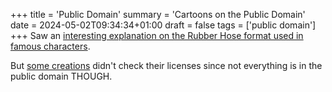+++
title = 'Public Domain'
summary = 'Cartoons on the Public Domain'
date = 2024-05-02T09:34:34+01:00
draft = false
tags = ['public domain']
+++
Saw an [interesting explanation on the Rubber Hose format used in famous characters](https://www.youtube.com/watch?v=uyzeP77LZ90).

But [some creations](https://www.youtube.com/watch?v=vyE4hZk7EDo&t=2233s) didn't check their licenses since not everything is in the public domain THOUGH.
